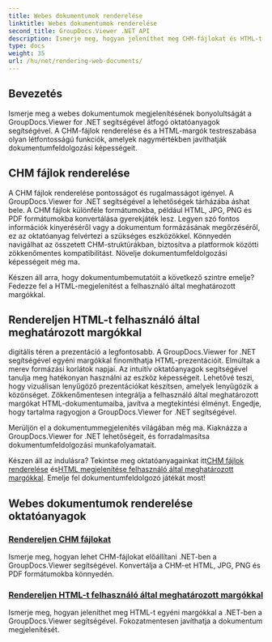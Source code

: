 ```yaml
---
title: Webes dokumentumok renderelése
linktitle: Webes dokumentumok renderelése
second_title: GroupDocs.Viewer .NET API
description: Ismerje meg, hogyan jeleníthet meg CHM-fájlokat és HTML-t egyéni margókkal a .NET-ben a GroupDocs.Viewer segítségével. A CHM zökkenőmentes konvertálása HTML, JPG, PNG és PDF formátumokká.
type: docs
weight: 35
url: /hu/net/rendering-web-documents/
---
```

## Bevezetés

Ismerje meg a webes dokumentumok megjelenítésének bonyolultságát a GroupDocs.Viewer for .NET segítségével átfogó oktatóanyagok segítségével. A CHM-fájlok renderelése és a HTML-margók testreszabása olyan létfontosságú funkciók, amelyek nagymértékben javíthatják dokumentumfeldolgozási képességeit.

## CHM fájlok renderelése

A CHM fájlok renderelése pontosságot és rugalmasságot igényel. A GroupDocs.Viewer for .NET segítségével a lehetőségek tárházába áshat bele. A CHM fájlok különféle formátumokba, például HTML, JPG, PNG és PDF formátumokba konvertálása gyerekjáték lesz. Legyen szó fontos információk kinyeréséről vagy a dokumentum formázásának megőrzéséről, ez az oktatóanyag felvértezi a szükséges eszközökkel. Könnyedén navigálhat az összetett CHM-struktúrákban, biztosítva a platformok közötti zökkenőmentes kompatibilitást. Növelje dokumentumfeldolgozási képességeit még ma.

Készen áll arra, hogy dokumentumbemutatóit a következő szintre emelje? Fedezze fel a HTML-megjelenítést a felhasználó által meghatározott margókkal.

## Rendereljen HTML-t felhasználó által meghatározott margókkal

digitális téren a prezentáció a legfontosabb. A GroupDocs.Viewer for .NET segítségével egyéni margókkal finomíthatja HTML-prezentációit. Elmúltak a merev formázási korlátok napjai. Az intuitív oktatóanyagok segítségével tanulja meg hatékonyan használni az eszköz képességeit. Lehetővé teszi, hogy vizuálisan lenyűgöző prezentációkat készítsen, amelyek lenyűgözik a közönséget. Zökkenőmentesen integrálja a felhasználó által meghatározott margókat HTML-dokumentumaiba, javítva a megtekintési élményt. Engedje, hogy tartalma ragyogjon a GroupDocs.Viewer for .NET segítségével.

Merüljön el a dokumentummegjelenítés világában még ma. Kiaknázza a GroupDocs.Viewer for .NET lehetőségeit, és forradalmasítsa dokumentumfeldolgozási munkafolyamatait.

 Készen áll az indulásra? Tekintse meg oktatóanyagainkat itt[CHM fájlok renderelése](./render-chm/) és[HTML megjelenítése felhasználó által meghatározott margókkal](./render-html-margins/). Emelje fel dokumentumfeldolgozó játékát most!
## Webes dokumentumok renderelése oktatóanyagok
### [Rendereljen CHM fájlokat](./render-chm/)
Ismerje meg, hogyan lehet CHM-fájlokat előállítani .NET-ben a GroupDocs.Viewer segítségével. Konvertálja a CHM-et HTML, JPG, PNG és PDF formátumokba könnyedén.
### [Rendereljen HTML-t felhasználó által meghatározott margókkal](./render-html-margins/)
Ismerje meg, hogyan jeleníthet meg HTML-t egyéni margókkal a .NET-ben a GroupDocs.Viewer segítségével. Fokozatmentesen javíthatja a dokumentum megjelenítését.